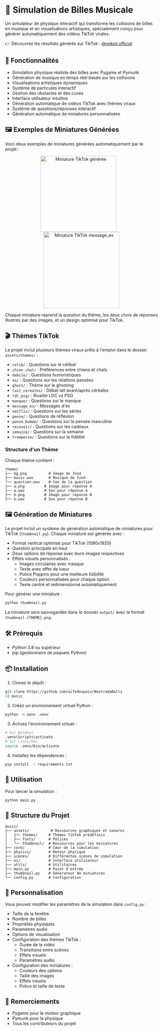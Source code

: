 # 🎵 Simulation de Billes Musicale

Un simulateur de physique interactif qui transforme les collisions de billes en musique et en visualisations artistiques, spécialement conçu pour générer automatiquement des vidéos TikTok virales.

👉 Découvrez les résultats générés sur TikTok : [@nekoji.official](https://www.tiktok.com/@nekoji.official)

## 🌟 Fonctionnalités

- Simulation physique réaliste des billes avec Pygame et Pymunk
- Génération de musique en temps réel basée sur les collisions
- Visualisations artistiques dynamiques
- Système de particules interactif
- Gestion des obstacles et des cuves
- Interface utilisateur intuitive
- Génération automatique de vidéos TikTok avec thèmes viraux
- Système de questions/réponses interactif
- Génération automatique de miniatures personnalisées

## 🖼️ Exemples de Miniatures Générées

Voici deux exemples de miniatures générées automatiquement par le projet :

<p align="center">
  <img src="readme/thumbnail-sample-1.png" alt="Miniature TikTok générée" width="250" style="margin-right: 20px;"/>
  <img src="readme/thumbnail-sample-2.png" alt="Miniature TikTok message_ex" width="250"/>
</p>

Chaque miniature reprend la question du thème, les deux choix de réponses illustrés par des images, et un design optimisé pour TikTok.

## 🎬 Thèmes TikTok

Le projet inclut plusieurs thèmes viraux prêts à l'emploi dans le dossier `assets/themes/` :

- `celib/` : Questions sur le célibat
- `chien_chat/` : Préférences entre chiens et chats
- `debile/` : Questions humoristiques
- `ex/` : Questions sur les relations passées
- `ghost/` : Thème sur le ghosting
- `lait_cereales/` : Débat lait avant/après céréales
- `ldc_psg/` : Rivalité LDC vs PSG
- `manque/` : Questions sur le manque
- `message_ex/` : Messages d'ex
- `netflix/` : Questions sur les séries
- `pense/` : Questions de réflexion
- `pense_homme/` : Questions sur la pensée masculine
- `recevoir/` : Questions sur les cadeaux
- `semaine/` : Questions sur la semaine
- `tromperie/` : Questions sur la fidélité

### Structure d'un Thème

Chaque thème contient :
```
theme/
├── bg.png          # Image de fond
├── music.wav       # Musique de fond
└── question.wav    # Son de la question
├── a.png         # Image pour réponse A
├── a.wav         # Son pour réponse A
├── b.png         # Image pour réponse B
├── b.wav         # Son pour réponse B
```

## 🖼️ Génération de Miniatures

Le projet inclut un système de génération automatique de miniatures pour TikTok (`thumbnail.py`). Chaque miniature est générée avec :

- Format vertical optimisé pour TikTok (1080x1920)
- Question principale en haut
- Deux options de réponse avec leurs images respectives
- Effets visuels personnalisés :
  - Images circulaires avec masque
  - Texte avec effet de lueur
  - Police Poppins pour une meilleure lisibilité
  - Couleurs personnalisées pour chaque option
  - Texte centré et redimensionné automatiquement

Pour générer une miniature :
```bash
python thumbnail.py
```

La miniature sera sauvegardée dans le dossier `output/` avec le format `thumbnail-{THEME}.png`.

## 🛠️ Prérequis

- Python 3.8 ou supérieur
- pip (gestionnaire de paquets Python)

## 📦 Installation

1. Clonez le dépôt :
```bash
git clone https://github.com/aifedespaix/NostradaBalls
cd music
```

2. Créez un environnement virtuel Python :
```bash
python -m venv .venv
```

3. Activez l'environnement virtuel :
```bash
# Sur Windows
.venv\Scripts\activate
# Sur Linux/Mac
source .venv/bin/activate
```

4. Installez les dépendances :
```bash
pip install -r requirements.txt
```

## 🚀 Utilisation

Pour lancer la simulation :
```bash
python main.py
```

## 📁 Structure du Projet

```
music/
├── assets/          # Ressources graphiques et sonores
│   ├── themes/     # Thèmes TikTok prédéfinis
│   ├── fonts/      # Polices
│   └── thumbnail/  # Ressources pour les miniatures
├── core/           # Cœur de la simulation
├── physics/        # Moteur physique
├── scenes/         # Différentes scènes de simulation
├── ui/             # Interface utilisateur
├── utils/          # Utilitaires
├── main.py         # Point d'entrée
├── thumbnail.py    # Générateur de miniatures
└── config.py       # Configuration
```

## 🎨 Personnalisation

Vous pouvez modifier les paramètres de la simulation dans `config.py` :
- Taille de la fenêtre
- Nombre de billes
- Propriétés physiques
- Paramètres audio
- Options de visualisation
- Configuration des thèmes TikTok :
  - Durée de la vidéo
  - Transitions entre scènes
  - Effets visuels
  - Paramètres audio
- Configuration des miniatures :
  - Couleurs des options
  - Taille des images
  - Effets visuels
  - Police et taille de texte

## 🙏 Remerciements

- Pygame pour le moteur graphique
- Pymunk pour la physique
- Tous les contributeurs du projet

